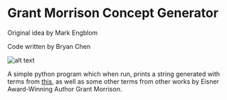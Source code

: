 Grant Morrison Concept Generator
=====
Original idea by Mark Engblom

Code written by Bryan Chen

![alt text](https://comiccoverage.typepad.com/.a/6a00d8345158e369e2010536f00219970b-pi "Logo Title Text 1")

A simple python program which when run, prints a string generated with terms from [this](https://comiccoverage.typepad.com/comic_coverage/2009/01/now-you-can-write-like-grant-morrison.html), as well as some other terms from other works by Eisner Award-Winning Author Grant Morrison.
